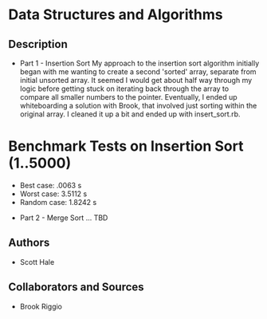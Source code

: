 # Data Structures and Algorithms

## Description
* Part 1 - Insertion Sort
My approach to the insertion sort algorithm initially began with me wanting to create a second 'sorted' array, separate from initial unsorted array. It seemed I would get about half way through my logic before getting stuck on iterating back through the array to compare all smaller numbers to the pointer. Eventually, I ended up whiteboarding a solution with Brook, that involved just sorting within the original array. I cleaned it up a bit and ended up with insert_sort.rb.

# Benchmark Tests on Insertion Sort (1..5000)
- Best case: .0063 s
- Worst case: 3.5112 s
- Random case: 1.8242 s

* Part 2 - Merge Sort ... TBD

## Authors
* Scott Hale

## Collaborators and Sources
* Brook Riggio

